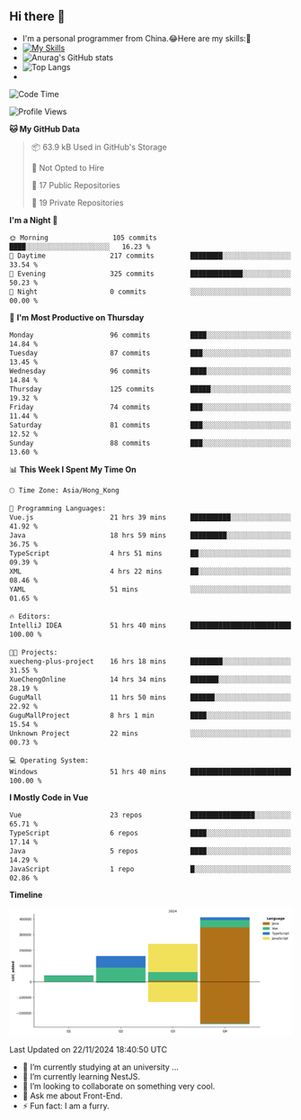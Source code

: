 ## Hi there 👋
- I'm a personal programmer from China.😂Here are my skills:🤔
- [![My Skills](https://skillicons.dev/icons?i=js,html,css,vue,typescript,java,golang)](https://skillicons.dev)
- ![Anurag's GitHub stats](https://github-readme-stats.vercel.app/api?username=FluffyChi-Xing&count_private=true&show_icons=true&theme=radical)
- ![Top Langs](https://github-readme-stats.vercel.app/api/top-langs/?username=FluffyChi-Xing)
- <!--START_SECTION:waka-->
![Code Time](http://img.shields.io/badge/Code%20Time-833%20hrs%2033%20mins-blue)

![Profile Views](http://img.shields.io/badge/Profile%20Views-0-blue)

**🐱 My GitHub Data** 

> 📦 63.9 kB Used in GitHub's Storage 
 > 
> 🚫 Not Opted to Hire
 > 
> 📜 17 Public Repositories 
 > 
> 🔑 19 Private Repositories 
 > 
**I'm a Night 🦉** 

```text
🌞 Morning                105 commits         ████░░░░░░░░░░░░░░░░░░░░░   16.23 % 
🌆 Daytime                217 commits         ████████░░░░░░░░░░░░░░░░░   33.54 % 
🌃 Evening                325 commits         █████████████░░░░░░░░░░░░   50.23 % 
🌙 Night                  0 commits           ░░░░░░░░░░░░░░░░░░░░░░░░░   00.00 % 
```
📅 **I'm Most Productive on Thursday** 

```text
Monday                   96 commits          ████░░░░░░░░░░░░░░░░░░░░░   14.84 % 
Tuesday                  87 commits          ███░░░░░░░░░░░░░░░░░░░░░░   13.45 % 
Wednesday                96 commits          ████░░░░░░░░░░░░░░░░░░░░░   14.84 % 
Thursday                 125 commits         █████░░░░░░░░░░░░░░░░░░░░   19.32 % 
Friday                   74 commits          ███░░░░░░░░░░░░░░░░░░░░░░   11.44 % 
Saturday                 81 commits          ███░░░░░░░░░░░░░░░░░░░░░░   12.52 % 
Sunday                   88 commits          ███░░░░░░░░░░░░░░░░░░░░░░   13.60 % 
```


📊 **This Week I Spent My Time On** 

```text
🕑︎ Time Zone: Asia/Hong_Kong

💬 Programming Languages: 
Vue.js                   21 hrs 39 mins      ██████████░░░░░░░░░░░░░░░   41.92 % 
Java                     18 hrs 59 mins      █████████░░░░░░░░░░░░░░░░   36.75 % 
TypeScript               4 hrs 51 mins       ██░░░░░░░░░░░░░░░░░░░░░░░   09.39 % 
XML                      4 hrs 22 mins       ██░░░░░░░░░░░░░░░░░░░░░░░   08.46 % 
YAML                     51 mins             ░░░░░░░░░░░░░░░░░░░░░░░░░   01.65 % 

🔥 Editors: 
IntelliJ IDEA            51 hrs 40 mins      █████████████████████████   100.00 % 

🐱‍💻 Projects: 
xuecheng-plus-project    16 hrs 18 mins      ████████░░░░░░░░░░░░░░░░░   31.55 % 
XueChengOnline           14 hrs 34 mins      ███████░░░░░░░░░░░░░░░░░░   28.19 % 
GuguMall                 11 hrs 50 mins      ██████░░░░░░░░░░░░░░░░░░░   22.92 % 
GuguMallProject          8 hrs 1 min         ████░░░░░░░░░░░░░░░░░░░░░   15.54 % 
Unknown Project          22 mins             ░░░░░░░░░░░░░░░░░░░░░░░░░   00.73 % 

💻 Operating System: 
Windows                  51 hrs 40 mins      █████████████████████████   100.00 % 
```

**I Mostly Code in Vue** 

```text
Vue                      23 repos            ████████████████░░░░░░░░░   65.71 % 
TypeScript               6 repos             ████░░░░░░░░░░░░░░░░░░░░░   17.14 % 
Java                     5 repos             ████░░░░░░░░░░░░░░░░░░░░░   14.29 % 
JavaScript               1 repo              █░░░░░░░░░░░░░░░░░░░░░░░░   02.86 % 
```



**Timeline**

![Lines of Code chart](https://raw.githubusercontent.com/FluffyChi-Xing/FluffyChi-Xing/main/assets/bar_graph.png)


 Last Updated on 22/11/2024 18:40:50 UTC
<!--END_SECTION:waka-->
- 🔭 I’m currently studying at an university ...
- 🌱 I’m currently learning NestJS.
- 👯 I’m looking to collaborate on something very cool.
- 💬 Ask me about Front-End.
- ⚡ Fun fact: I am a furry.
